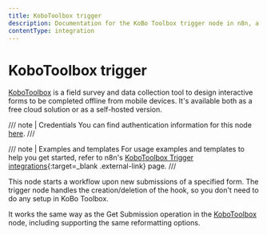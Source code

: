 ```yaml
---
title: KoboToolbox trigger
description: Documentation for the KoBo Toolbox trigger node in n8n, a workflow automation platform. Includes details of operations and configuration, and links to examples and credentials information.
contentType: integration
---
```


# KoboToolbox trigger

[KoboToolbox](https://www.kobotoolbox.org/) is a field survey and data collection tool to design interactive forms to be completed offline from mobile devices. It's available both as a free cloud solution or as a self-hosted version.

/// note | Credentials
You can find authentication information for this node [here](/integrations/builtin/credentials/kobotoolbox/).
///

///  note  | Examples and templates
For usage examples and templates to help you get started, refer to n8n's [KoboToolbox Trigger integrations](https://n8n.io/integrations/kobotoolbox-trigger/){:target=_blank .external-link} page.
///

This node starts a workflow upon new submissions of a specified form. The trigger node handles the creation/deletion of the hook, so you don't need to do any setup in KoBo Toolbox.

It works the same way as the Get Submission operation in the [KoboToolbox](/integrations/builtin/app-nodes/n8n-nodes-base.kobotoolbox/) node, including supporting the same reformatting options.

